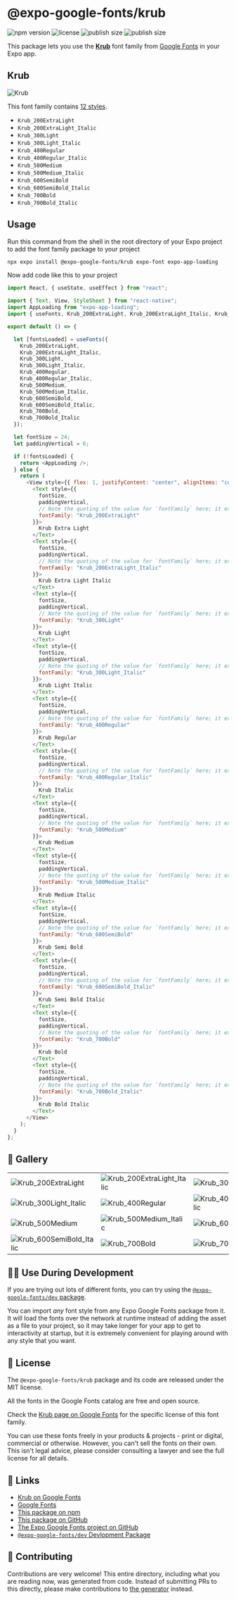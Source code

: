 # @expo-google-fonts/krub

![npm version](https://flat.badgen.net/npm/v/@expo-google-fonts/krub)
![license](https://flat.badgen.net/github/license/expo/google-fonts)
![publish size](https://flat.badgen.net/packagephobia/install/@expo-google-fonts/krub)
![publish size](https://flat.badgen.net/packagephobia/publish/@expo-google-fonts/krub)

This package lets you use the [**Krub**](https://fonts.google.com/specimen/Krub) font family from [Google Fonts](https://fonts.google.com/) in your Expo app.

## Krub

![Krub](./font-family.png)

This font family contains [12 styles](#-gallery).

- `Krub_200ExtraLight`
- `Krub_200ExtraLight_Italic`
- `Krub_300Light`
- `Krub_300Light_Italic`
- `Krub_400Regular`
- `Krub_400Regular_Italic`
- `Krub_500Medium`
- `Krub_500Medium_Italic`
- `Krub_600SemiBold`
- `Krub_600SemiBold_Italic`
- `Krub_700Bold`
- `Krub_700Bold_Italic`

## Usage

Run this command from the shell in the root directory of your Expo project to add the font family package to your project

```sh
npx expo install @expo-google-fonts/krub expo-font expo-app-loading
```

Now add code like this to your project

```js
import React, { useState, useEffect } from "react";

import { Text, View, StyleSheet } from "react-native";
import AppLoading from "expo-app-loading";
import { useFonts, Krub_200ExtraLight, Krub_200ExtraLight_Italic, Krub_300Light, Krub_300Light_Italic, Krub_400Regular, Krub_400Regular_Italic, Krub_500Medium, Krub_500Medium_Italic, Krub_600SemiBold, Krub_600SemiBold_Italic, Krub_700Bold, Krub_700Bold_Italic } from '@expo-google-fonts/krub';

export default () => {

  let [fontsLoaded] = useFonts({
    Krub_200ExtraLight, 
    Krub_200ExtraLight_Italic, 
    Krub_300Light, 
    Krub_300Light_Italic, 
    Krub_400Regular, 
    Krub_400Regular_Italic, 
    Krub_500Medium, 
    Krub_500Medium_Italic, 
    Krub_600SemiBold, 
    Krub_600SemiBold_Italic, 
    Krub_700Bold, 
    Krub_700Bold_Italic
  });

  let fontSize = 24;
  let paddingVertical = 6;

  if (!fontsLoaded) {
    return <AppLoading />;
  } else {
    return (
      <View style={{ flex: 1, justifyContent: "center", alignItems: "center" }}>
        <Text style={{
          fontSize,
          paddingVertical,
          // Note the quoting of the value for `fontFamily` here; it expects a string!
          fontFamily: "Krub_200ExtraLight"
        }}>
          Krub Extra Light
        </Text>
        <Text style={{
          fontSize,
          paddingVertical,
          // Note the quoting of the value for `fontFamily` here; it expects a string!
          fontFamily: "Krub_200ExtraLight_Italic"
        }}>
          Krub Extra Light Italic
        </Text>
        <Text style={{
          fontSize,
          paddingVertical,
          // Note the quoting of the value for `fontFamily` here; it expects a string!
          fontFamily: "Krub_300Light"
        }}>
          Krub Light
        </Text>
        <Text style={{
          fontSize,
          paddingVertical,
          // Note the quoting of the value for `fontFamily` here; it expects a string!
          fontFamily: "Krub_300Light_Italic"
        }}>
          Krub Light Italic
        </Text>
        <Text style={{
          fontSize,
          paddingVertical,
          // Note the quoting of the value for `fontFamily` here; it expects a string!
          fontFamily: "Krub_400Regular"
        }}>
          Krub Regular
        </Text>
        <Text style={{
          fontSize,
          paddingVertical,
          // Note the quoting of the value for `fontFamily` here; it expects a string!
          fontFamily: "Krub_400Regular_Italic"
        }}>
          Krub Italic
        </Text>
        <Text style={{
          fontSize,
          paddingVertical,
          // Note the quoting of the value for `fontFamily` here; it expects a string!
          fontFamily: "Krub_500Medium"
        }}>
          Krub Medium
        </Text>
        <Text style={{
          fontSize,
          paddingVertical,
          // Note the quoting of the value for `fontFamily` here; it expects a string!
          fontFamily: "Krub_500Medium_Italic"
        }}>
          Krub Medium Italic
        </Text>
        <Text style={{
          fontSize,
          paddingVertical,
          // Note the quoting of the value for `fontFamily` here; it expects a string!
          fontFamily: "Krub_600SemiBold"
        }}>
          Krub Semi Bold
        </Text>
        <Text style={{
          fontSize,
          paddingVertical,
          // Note the quoting of the value for `fontFamily` here; it expects a string!
          fontFamily: "Krub_600SemiBold_Italic"
        }}>
          Krub Semi Bold Italic
        </Text>
        <Text style={{
          fontSize,
          paddingVertical,
          // Note the quoting of the value for `fontFamily` here; it expects a string!
          fontFamily: "Krub_700Bold"
        }}>
          Krub Bold
        </Text>
        <Text style={{
          fontSize,
          paddingVertical,
          // Note the quoting of the value for `fontFamily` here; it expects a string!
          fontFamily: "Krub_700Bold_Italic"
        }}>
          Krub Bold Italic
        </Text>
      </View>
    );
  }
};
```

## 🔡 Gallery


||||
|-|-|-|
|![Krub_200ExtraLight](./Krub_200ExtraLight.ttf.png)|![Krub_200ExtraLight_Italic](./Krub_200ExtraLight_Italic.ttf.png)|![Krub_300Light](./Krub_300Light.ttf.png)||
|![Krub_300Light_Italic](./Krub_300Light_Italic.ttf.png)|![Krub_400Regular](./Krub_400Regular.ttf.png)|![Krub_400Regular_Italic](./Krub_400Regular_Italic.ttf.png)||
|![Krub_500Medium](./Krub_500Medium.ttf.png)|![Krub_500Medium_Italic](./Krub_500Medium_Italic.ttf.png)|![Krub_600SemiBold](./Krub_600SemiBold.ttf.png)||
|![Krub_600SemiBold_Italic](./Krub_600SemiBold_Italic.ttf.png)|![Krub_700Bold](./Krub_700Bold.ttf.png)|![Krub_700Bold_Italic](./Krub_700Bold_Italic.ttf.png)||


## 👩‍💻 Use During Development

If you are trying out lots of different fonts, you can try using the [`@expo-google-fonts/dev` package](https://github.com/expo/google-fonts/tree/master/font-packages/dev#readme).

You can import _any_ font style from any Expo Google Fonts package from it. It will load the fonts over the network at runtime instead of adding the asset as a file to your project, so it may take longer for your app to get to interactivity at startup, but it is extremely convenient for playing around with any style that you want.


## 📖 License

The `@expo-google-fonts/krub` package and its code are released under the MIT license.

All the fonts in the Google Fonts catalog are free and open source.

Check the [Krub page on Google Fonts](https://fonts.google.com/specimen/Krub) for the specific license of this font family.

You can use these fonts freely in your products & projects - print or digital, commercial or otherwise. However, you can't sell the fonts on their own. This isn't legal advice, please consider consulting a lawyer and see the full license for all details.

## 🔗 Links

- [Krub on Google Fonts](https://fonts.google.com/specimen/Krub)
- [Google Fonts](https://fonts.google.com/)
- [This package on npm](https://www.npmjs.com/package/@expo-google-fonts/krub)
- [This package on GitHub](https://github.com/expo/google-fonts/tree/master/font-packages/krub)
- [The Expo Google Fonts project on GitHub](https://github.com/expo/google-fonts)
- [`@expo-google-fonts/dev` Devlopment Package](https://github.com/expo/google-fonts/tree/master/font-packages/dev)

## 🤝 Contributing

Contributions are very welcome! This entire directory, including what you are reading now, was generated from code. Instead of submitting PRs to this directly, please make contributions to [the generator](https://github.com/expo/google-fonts/tree/master/packages/generator) instead.
